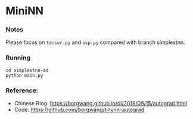 # MiniNN

### Notes

Please focus on `tensor.py` and `osp.py` compared with branch simplestnn.

### Running

```shell
cd simplestnn-ad
python main.py
```

### Reference:

- Chinese Blog: https://borgwang.github.io/dl/2019/09/15/autograd.html
- Code: https://github.com/borgwang/tinynn-autograd
